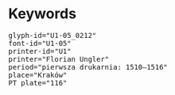 # Keywords
<pre>
glyph-id="U1-05_0212"
font-id="U1-05"
printer-id="U1"
printer="Florian Ungler"
period="pierwsza drukarnia: 1510–1516"
place="Kraków"
PT plate="116"
</pre>
